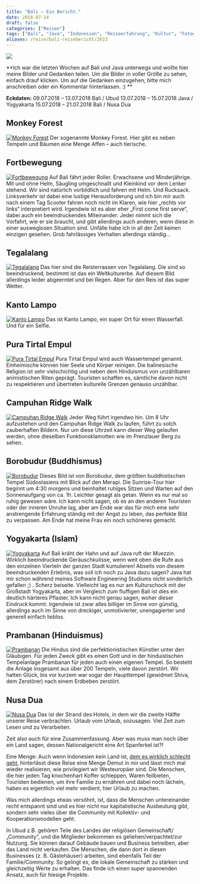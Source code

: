 ```yaml
---
title: "Bali – Ein Bericht."
date: 2018-07-24
draft: false
categories: ["Reisen"]
tags: ["Bali", "Java", "Indonesien", "Reiseerfahrung", "Kultur", "Fotografie"]
aliases: /reise/bali-reisebericht/2033
---
```


![](/images/bali.jpg)

**Ich war die letzten Wochen auf Bali und Java unterwegs und wollte hier meine Bilder und Gedanken teilen. Um die Bilder in voller Größe zu sehen, einfach drauf klicken. Um auf die Gedanken einzugehen, bitte mich anschreiben oder ein Kommentar hinterlassen. :) **

**Eckdaten:**
09.07.2018 – 13.07.2018 Bali / Ubud
13.07.2018 – 15.07.2018 Java / Yogyakarta
15.07.2018 – 21.07.2018 Bali / Nusa Dua

## Monkey Forest

[![Monkey Forest](/images/wp/IMG_7735-1024x427.jpg)](https://klaus-breyer.de/wp-content/uploads/2018/07/IMG_7735.jpg)
Der sogenannte Monkey Forest. Hier gibt es neben Tempeln und Bäumen eine Menge Affen – auch tierische.

## Fortbewegung

[![Fortbewegung](/images/wp/IMG_7817-1024x420.jpg)](https://klaus-breyer.de/wp-content/uploads/2018/07/IMG_7817.jpg)
Auf Bali fährt jeder Roller. Erwachsene und Minderjährige. Mit und ohne Helm, Säugling umgeschnallt und Kleinkind vor dem Lenker stehend. Wir sind natürlich vorbildlich und fahren mit Helm. Und Rucksack.
Linksverkehr ist dabei eine lustige Herausforderung und ich bin mir auch nach einem Tag Scooter fahren noch nicht im Klaren, wie hier „rechts vor links“ interpretiert wird. Irgendwie ist es aber eher „First come first serve“, dabei auch ein beeindruckendes Miteinander: Jeder nimmt sich die Vorfahrt, wie er sie braucht, und gibt allerdings auch anderen, wenn diese in einer ausweglosen Situation sind. Unfälle habe ich in all der Zeit keinen einzigen gesehen. Grob fahrlässiges Verhalten allerdings ständig...

## Tegalalang

[![Tegalalang](/images/wp/IMG_7820-1024x551.jpg)](https://klaus-breyer.de/wp-content/uploads/2018/07/IMG_7820.jpg)
Das hier sind die Reisterrassen von Tegalalang. Die sind so beeindruckend, bestimmt ist das ein Weltkulturerbe. Auf diesem Bild allerdings leider abgeerntet und bei Regen. Aber für den Reis ist das super Wetter.

## Kanto Lampo

[![Kanto Lampo](/images/wp/IMG_7875-1024x442.jpg)](https://klaus-breyer.de/wp-content/uploads/2018/07/IMG_7875.jpg)
Das ist Kanto Lampo, ein super Ort für einen Wasserfall. Und für ein Selfie.

## Pura Tirtal Empul

[![Pura Tirtal Empul](/images/wp/IMG_7861-1024x533.jpg)](https://klaus-breyer.de/wp-content/uploads/2018/07/IMG_7861.jpg)
Pura Tirtal Empul wird auch Wassertempel genannt. Einheimische können hier Seele und Körper reinigen. Die balinesische Religion ist sehr vielschichtig und neben dem Hinduismus von unzählbaren animistischen Riten geprägt. Touristen schaffen es, sämtliche davon nicht zu respektieren und übertreten kulturelle Grenzen genauso unzählbar.

## Campuhan Ridge Walk

[![Campuhan Ridge Walk](/images/wp/IMG_7944-1024x543.jpg)](https://klaus-breyer.de/wp-content/uploads/2018/07/IMG_7944.jpg)
Jeder Weg führt irgendwo hin. Um 8 Uhr aufzustehen und den Campuhan Ridge Walk zu laufen, führt zu solch zauberhaften Bildern. Nur um diese Uhrzeit kann dieser Weg gelaufen werden, ohne dieselben Funktionsklamotten wie im Prenzlauer Berg zu sehen.

## Borobudur (Buddhismus)

[![Borobudur](/images/wp/IMG_8238-1024x439.jpg)](https://klaus-breyer.de/wp-content/uploads/2018/07/IMG_8238.jpg)
Dieses Bild ist von Borobudur, dem größten buddhistischen Tempel Südostasiens mit Blick auf den Merapi. Die Sunrise-Tour hier beginnt um 4:30 morgens und beinhaltet ruhiges Sitzen und Warten auf den Sonnenaufgang von ca. 1h. Leichter gesagt als getan. Wenn es nur mal so ruhig gewesen wäre. Ich kann nicht sagen, ob es an den anderen Touristen oder der inneren Unruhe lag, aber am Ende war das für mich eine sehr anstrengende Erfahrung ständig mit der Angst zu leben, das perfekte Bild zu verpassen. Am Ende hat meine Frau ein noch schöneres gemacht.

## Yogyakarta (Islam)

[![Yogyakarta](/images/wp/IMG_8290-1024x473.jpg)](https://klaus-breyer.de/wp-content/uploads/2018/07/IMG_8290.jpg)
Auf Bali kräht der Hahn und auf Java ruft der Muezzin. Wirklich beeindruckende Geräuschkulisse, wenn weit oben die Rufe aus den einzelnen Vierteln der ganzen Stadt kumulieren!
Abseits von diesem beeindruckenden Erlebnis, was soll ich noch zu Java dazu sagen? Java hat mir schon während meines Software Engineering Studiums nicht sonderlich gefallen ;) . Scherz beiseite. Vielleicht lag es nur am Kulturschock mit der Großstadt Yogyakarta, aber im Vergleich zum fluffigen Bali ist dies ein deutlich härteres Pflaster. Ich kann nicht genau sagen, woher dieser Eindruck kommt. Irgendwie ist zwar alles billiger im Sinne von günstig, allerdings auch im Sinne von dreckiger, unmotivierter, unengagierter und generell einfach lieblos.

## Prambanan (Hinduismus)

[![Prambanan](/images/wp/IMG_8322-1024x509.jpg)](https://klaus-breyer.de/wp-content/uploads/2018/07/IMG_8322.jpg)
Die Hindus sind die perfektionistischen Künstler unter den Gläubigen. Für jeden Zweck gibt es einen Gott und in der hinduistischen Tempelanlage Prambanan für jeden auch einen eigenen Tempel. So besteht die Anlage insgesamt aus über 200 Tempeln, viele davon zerstört. Wir hatten Glück, bis vor kurzem war sogar der Haupttempel (gewidmet Shiva, dem Zerstörer) nach einem Erdbeben zerstört.

## Nusa Dua

[![Nusa Dua](/images/wp/IMG_8873-1024x401.jpg)](https://klaus-breyer.de/wp-content/uploads/2018/07/IMG_8873.jpg)
Das ist der Strand des Hotels, in dem wir die zweite Hälfte unserer Reise verbrachten. Urlaub vom Urlaub, sozusagen. Viel Zeit zum Lesen und zu Verarbeiten.

Zeit also auch für eine Zusammenfassung. Aber was muss man noch über ein Land sagen, dessen Nationalgericht eine Art Spanferkel ist?!

Eine Menge: Auch wenn Indonesien kein Land ist, [dem es wirklich schlecht geht](https://de.wikipedia.org/wiki/Next_Eleven), hinterlässt diese Reise eine Menge Demut in mir und lässt mich mal wieder realisieren, wie privilegiert wir Westeuropäer sind. Die Menschen, die hier jeden Tag knochenhart Koffer schleppen, Waren feilbieten, Touristen bedienen, um ihre Familie zu ernähren und dabei noch lächeln, haben es eigentlich viel mehr verdient, hier Urlaub zu machen.

Was mich allerdings etwas versöhnt, ist, dass die Menschen untereinander recht entspannt sind und es hier nicht nur kapitalistische Ausbeutung gibt, sondern sehr vieles über die Community mit Kollektiv- und Kooperationsmodellen geht.

In Ubud z.B. gehören Teile des Landes der religiösen Gemeinschaft/„Community“, und die Mitglieder bekommen es geliehen/verpachtet/zur Nutzung. Sie können darauf Gebäude bauen und Business betreiben, aber das Land nicht verkaufen. Die Menschen, die dann dort in diesen Businesses (z. B. Gästehäuser) arbeiten, sind ebenfalls Teil der Familie/Community. So gelingt es, die lokale Gemeinschaft zu stärken und gleichzeitig Werte zu erhalten. Das finde ich einen super spannenden Ansatz, auch für hiesige Projekte.
